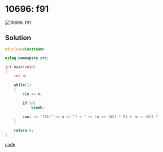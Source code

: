 # 10696: f91
![10696: f91]()

## Solution
```C++
#include<iostream>

using namespace std;

int main(void)
{
	int n;
	
	while(1)
	{
		cin >> n;
		
		if(!n)
			break;
		
		cout << "f91(" << n << ") = " << (n <= 100) * 91 + (n > 100) * (n - 10) << endl;
	}
	
	return 0;	
}
```
[code](10696.cpp)
